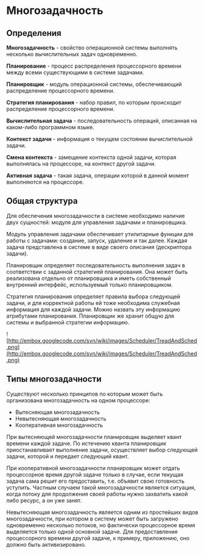# Многозадачность #

## Определения ##
**Многозадачность** - свойство операционной системы выполнять несколько вычислительных задач одновременно.

**Планирование** - процесс распределения процессорного времени между всеми существующими в системе задачами.

**Планировщик** - модуль операционной системы, обеспечивающий распределение процессорного времени.

**Стратегия планирования** - набор правил, по которым происходит распределение процессорного времени.

**Вычислительная задача** - последовательность операций, описанная на каком-либо программном языке.

**Контекст задачи** - информация о текущем состоянии вычислительной задачи.

**Смена контекста** - замещение контекста одной задачи, которая выполнялась на процессоре, на контекст другой задачи.

**Активная задача** - такая задача, операции которой в данной момент выполняются на процессоре.

## Общая структура ##
Для обеспечения многозадачности в системе необходимо наличие двух сущностей: модуля для управления задачами и планировщика.

Модуль управления задачами обеспечивает утилитарные функции для работы с задачами: создание, запуск, удаление и так далее. Каждая задача представлена в системе в виде своего описания (дескриптора задачи).

Планировщик определяет последовательность выполнения задач в соответствии с заданной стратегией планирования. Она может быть реализована отдельно от планировщика и иметь собственный внутренний интерфейс, используемый только планировщиком.

Стратегия планирования определяет правила выбора следующей задачи, и для корректной работы ей тоже необходима служебная информация для каждой задачи. Можно назвать эту информацию атрибутами планирования. Планировщик же хранит общую для системы и выбранной стратегии информацию.

![http://embox.googlecode.com/svn/wiki/images/Scheduler/TreadAndSched.png](http://embox.googlecode.com/svn/wiki/images/Scheduler/TreadAndSched.png)

## Типы многозадачности ##
Существуют несколько принципов по которым может быть организована многозадачность на одном процессоре:
  * Вытесняющая многозадачность
  * Невытесняющая многозадачность
  * Кооперативная многозадачность

При вытесняющей многозадачности планировщик выделяет квант времени каждой задаче. По истечению кванта планировщик приостанавливает выполнение задачи, осуществляет выбор следующей задачи, которой и передает следующий квант.

При кооперативной многозадачности планировщик может отдать процессорное время другой задаче только в случае, если текущая задача сама решит его предоставить, т.е. объявит свою готовность уступить. Частным случаем такой многозадачности является ситуация, когда потоку для продолжения своей работы нужно захватить какой либо ресурс, а он уже занят.

Невытесняющая многозадачность является одним из простейших видов многозадачности, при котором в систему может быть загружено одновременно несколько потоков, но фактически процессорное время выделяется только одной основной задаче. Для предоставления процессорного времени другой задаче, к примеру, приложению, оно должно быть активизировано.